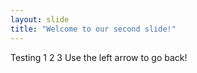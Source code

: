 ```yaml
---
layout: slide
title: "Welcome to our second slide!"
---
```

Testing 1 2 3 
Use the left arrow to go back!
